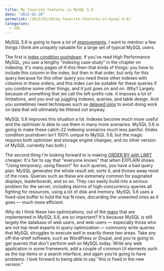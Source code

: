 ```yaml
---
title: My favorite features in MySQL 5.6
date: "2012-02-28"
permalink: /2012/02/28/my-favorite-features-in-mysql-5-6/
categories:
  - SQL
---
```

MySQL 5.6 is going to have a lot of [improvements][1]. I want to mention a few things I think are uniquely valuable for a large set of typical MySQL users.

The first is [index condition pushdown][2]. If you've read High Performance MySQL, you saw a lengthy "indexing case study" in the chapter on indexing. It's many pages of if-this-then-that kinds of things: you have to include this column in the index, but then in that order, but only for this query because for this other query you need these other indexes with columns in these orders, and this index can be suitable for these queries if you combine some other things, and it just goes on and on. Why? Largely because of something that we call the left-prefix rule. It imposes a lot of limitations, and you end up juggling indexes, queries, and table design. And you sometimes need techniques such as [delayed joins][3] to avoid doing work on data that will ultimately be filtered out anyway.

MySQL 5.6 improves this situation a lot. Indexes become much more useful and the optimizer is able to use them in many more scenarios. MySQL 5.6 is going to make these catch-22 indexing scenarios much less painful. (Index condition pushdown isn't 100% unique to MySQL 5.6, but the magic requires both optimizer and storage engine changes, and no other version of MySQL currently has both.)

The second thing I'm looking forward to is making [ORDER BY with LIMIT][4] cheaper. It's fair to say that "everyone knows" that when EXPLAIN shows "Using temporary; using filesort" for such queries, you have a bad query plan. MySQL generates the whole result set, sorts it, and throws away most of the rows. Queries such as these are extremely common for paginated displays, leaderboards, and so on. They can easily build into a serious problem for the server, including storms of high-concurrency queries all fighting for resources, using a lot of disk and memory. MySQL 5.6 uses a fixed-size buffer to hold the top N rows, discarding the unwanted ones as it goes &#8212; much more efficient.

Why do I think these two optimizations, out of the [many][1] that are implemented in MySQL 5.6, are so important? It's because MySQL is still largely the database of web users, and web users &#8212; especially those who are not top-level experts in query optimization &#8212; commonly write queries that MySQL struggles to execute well in exactly these two areas. Take any off-the-shelf software, such as WordPress or Drupal, and you're going to get queries that don't perform well on MySQL today. Write any web application in some framework, add a couple of common UI elements such as the top items or a search interface, and again you're going to have problems. I look forward to being able to say "this is fixed in the new version."

 [1]: http://dev.mysql.com/doc/refman/5.6/en/mysql-nutshell.html
 [2]: http://dev.mysql.com/doc/refman/5.6/en/index-condition-pushdown-optimization.html
 [3]: http://www.mysqlperformanceblog.com/2007/04/06/using-delayed-join-to-optimize-count-and-limit-queries/
 [4]: http://dev.mysql.com/doc/refman/5.6/en/limit-optimization.html
